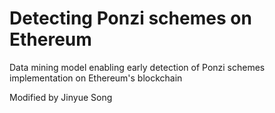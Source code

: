 # Detecting Ponzi schemes on Ethereum
Data mining model enabling early detection of Ponzi schemes implementation on Ethereum's blockchain

Modified by Jinyue Song


